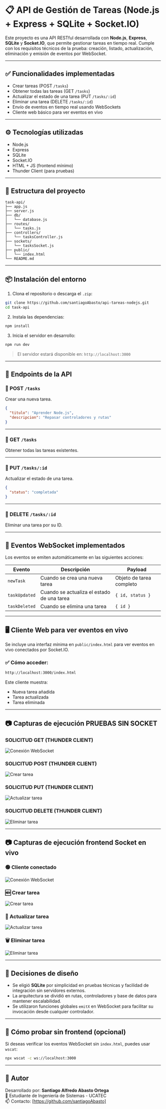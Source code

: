 # 📋 API de Gestión de Tareas (Node.js + Express + SQLite + Socket.IO)

Este proyecto es una API RESTful desarrollada con **Node.js**, **Express**, **SQLite** y **Socket.IO**, que permite gestionar tareas en tiempo real. Cumple con los requisitos técnicos de la prueba: creación, listado, actualización, eliminación y emisión de eventos por WebSocket.

---

## ✅ Funcionalidades implementadas

- Crear tareas (POST `/tasks`)
- Obtener todas las tareas (GET `/tasks`)
- Actualizar el estado de una tarea (PUT `/tasks/:id`)
- Eliminar una tarea (DELETE `/tasks/:id`)
- Envío de eventos en tiempo real usando WebSockets
- Cliente web básico para ver eventos en vivo

---

## ⚙️ Tecnologías utilizadas

- Node.js
- Express
- SQLite
- Socket.IO
- HTML + JS (frontend mínimo)
- Thunder Client (para pruebas)

---

## 📁 Estructura del proyecto

```
task-api/
├── app.js
├── server.js
├── db/
│   └── database.js
├── routes/
│   └── tasks.js
├── controllers/
│   └── tasksController.js
├── sockets/
│   └── tasksSocket.js
├── public/
│   └── index.html
└── README.md
```

---

## 📦 Instalación del entorno

1. Clona el repositorio o descarga el `.zip`:

```bash
git clone https://github.com/santiagoAbasto/api-tareas-nodejs.git
cd task-api
```

2. Instala las dependencias:

```bash
npm install
```

3. Inicia el servidor en desarrollo:

```bash
npm run dev
```

> El servidor estará disponible en: `http://localhost:3000`

---

## 🔌 Endpoints de la API

### 📍 POST `/tasks`
Crear una nueva tarea.

```json
{
  "titulo": "Aprender Node.js",
  "descripcion": "Repasar controladores y rutas"
}
```

---

### 📍 GET `/tasks`
Obtener todas las tareas existentes.

---

### 📍 PUT `/tasks/:id`
Actualizar el estado de una tarea.

```json
{
  "status": "completada"
}
```

---

### 📍 DELETE `/tasks/:id`
Eliminar una tarea por su ID.

---

## 📡 Eventos WebSocket implementados

Los eventos se emiten automáticamente en las siguientes acciones:

| Evento        | Descripción                                      | Payload                        |
|---------------|--------------------------------------------------|--------------------------------|
| `newTask`     | Cuando se crea una nueva tarea                   | Objeto de tarea completo       |
| `taskUpdated` | Cuando se actualiza el estado de una tarea       | `{ id, status }`               |
| `taskDeleted` | Cuando se elimina una tarea                      | `{ id }`                       |

---

## 🖥️ Cliente Web para ver eventos en vivo

Se incluye una interfaz mínima en `public/index.html` para ver eventos en vivo conectados por Socket.IO.

### ✅ Cómo acceder:

```bash
http://localhost:3000/index.html
```

Este cliente muestra:

- Nueva tarea añadida
- Tarea actualizada
- Tarea eliminada

---

## 📷 Capturas de ejecución PRUEBAS SIN SOCKET

### SOLICITUD GET (THUNDER CLIENT)
![Conexión WebSocket](./screenshots/GET.PNG)

### SOLICITUD POST (THUNDER CLIENT)
![Crear tarea](./screenshots/POST.png)

### SOLICITUD PUT (THUNDER CLIENT)
![Actualizar tarea](./screenshots/PUT.png)

### SOLICITUD DELETE (THUNDER CLIENT)
![Eliminar tarea](./screenshots/DELETE.png)

---

## 📷 Capturas de ejecución frontend Socket en vivo

### 🟢 Cliente conectado
![Conexión WebSocket](./screenshots/EN_VIVO.PNG)

### 🆕 Crear tarea
![Crear tarea](./screenshots/TASK_EN_VIVO1.png)

### 🔄 Actualizar tarea
![Actualizar tarea](./screenshots/TASKPUTENVIVO.png)

### 🗑️ Eliminar tarea
![Eliminar tarea](./screenshots/DELETE_EN_VIVO.png)

---

## 📌 Decisiones de diseño

- Se eligió **SQLite** por simplicidad en pruebas técnicas y facilidad de integración sin servidores externos.
- La arquitectura se dividió en rutas, controladores y base de datos para mantener escalabilidad.
- Se utilizaron funciones globales `emitX` en WebSocket para facilitar su invocación desde cualquier controlador.

---

## 🧪 Cómo probar sin frontend (opcional)

Si deseas verificar los eventos WebSocket sin `index.html`, puedes usar `wscat`:

```bash
npx wscat -c ws://localhost:3000
```

---

## 💬 Autor

Desarrollado por: **Santiago Alfredo Abasto Ortega**  
🔧 Estudiante de Ingeniería de Sistemas - UCATEC  
📫 Contacto: [https://github.com/santiagoAbasto]